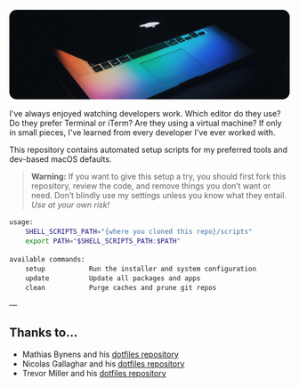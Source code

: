 <p align="center">
    <img src="https://raw.githubusercontent.com/austintoddj/dev-setup/master/resources/header.jpg">
</p>

I've always enjoyed watching developers work. Which editor do they use? Do they prefer Terminal or iTerm? Are they using a virtual machine? If only in small pieces, I've learned from every developer I've ever worked with.

This repository contains automated setup scripts for my preferred tools and dev-based macOS defaults.

> **Warning:** If you want to give this setup a try, you should first fork this repository, review the code, and remove things you don’t want or need. Don’t blindly use my settings unless you know what they entail. *Use at your own risk!*

```sh
usage:
    SHELL_SCRIPTS_PATH="{where you cloned this repo}/scripts"		
    export PATH="$SHELL_SCRIPTS_PATH:$PATH"

available commands:
    setup           Run the installer and system configuration
    update          Update all packages and apps
    clean           Purge caches and prune git repos
```

—

## Thanks to...
- Mathias Bynens and his [dotfiles repository](https://github.com/mathiasbynens/dotfiles)
- Nicolas Gallaghar and his [dotfiles repository](https://github.com/necolas/dotfiles)
- Trevor Miller and his [dotfiles repository](https://github.com/trevordmiller/dotfiles)
